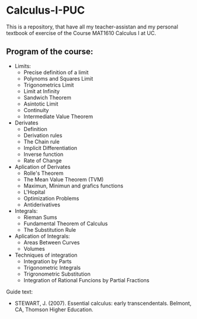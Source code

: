 # Calculus-I-PUC
This is a repository, that have all my teacher-assistan and my personal textbook of exercise of the Course MAT1610 Calculus I at UC.


## Program of the course:
 - Limits:
    - Precise definition of a limit
    - Polynoms and Squares Limit
    - Trigonometrics Limit
    - Limit at Infinity
    - Sandwich Theorem
    - Asintotic Limit
    - Continuity 
    - Intermediate Value Theorem 
 - Derivates
    - Definition
    - Derivation rules
    - The Chain rule
    - Implicit Differentiation
    - Inverse function
    - Rate of Change
 - Aplication of Derivates
    - Rolle's Theorem
    - The Mean Value Theorem (TVM)
    - Maximun, Minimun and grafics functions
    - L'Hopital
    - Optimization Problems
    - Antiderivatives
 - Integrals:
   - Rieman Sums
   - Fundamental Theorem of Calculus
   - The Substitution Rule
 - Aplication of Integrals:
   - Areas Between Curves
   - Volumes
 - Techniques of integration
   - Integration by Parts
   - Trigonometric Integrals
   - Trigronometric Substitution
   - Integration of Rational Funcions by Partial Fractions

Guide text: 
- STEWART, J. (2007). Essential calculus: early transcendentals. Belmont, CA, Thomson Higher Education.

